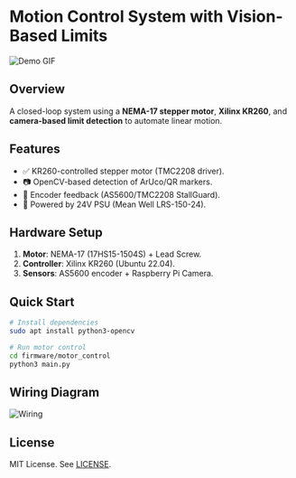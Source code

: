 # Motion Control System with Vision-Based Limits

![Demo GIF](/docs/images/demo.gif)

## **Overview**
A closed-loop system using a **NEMA-17 stepper motor**, **Xilinx KR260**, and **camera-based limit detection** to automate linear motion.

## **Features**
- ✅ KR260-controlled stepper motor (TMC2208 driver).
- 📷 OpenCV-based detection of ArUco/QR markers.
- 🔄 Encoder feedback (AS5600/TMC2208 StallGuard).
- 🔌 Powered by 24V PSU (Mean Well LRS-150-24).

## **Hardware Setup**
1. **Motor**: NEMA-17 (17HS15-1504S) + Lead Screw.
2. **Controller**: Xilinx KR260 (Ubuntu 22.04).
3. **Sensors**: AS5600 encoder + Raspberry Pi Camera.

## **Quick Start**
```bash
# Install dependencies
sudo apt install python3-opencv

# Run motor control
cd firmware/motor_control
python3 main.py
```

## **Wiring Diagram**
![Wiring](/docs/schematics/wiring.png)

## **License**
MIT License. See [LICENSE](/LICENSE).
